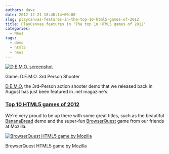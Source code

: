 ```yaml
---
authors: dave
date: 2012-12-21 18:40:14+00:00
slug: playcanvas-features-in-the-top-10-html5-games-of-2012
title: PlayCanvas features in 'The top 10 HTML5 games of 2012'
categories:
  - News
tags:
  - demo
  - html5
  - news
---
```


[![D.E.M.O. screenshot](/img/scifi-demo.jpg)](https://playcanv.as/p/UAR6UQNM/)

Game: D.E.M.O. 3rd Person Shooter

[D.E.M.O.](https://playcanv.as/p/UAR6UQNM/) the 3rd-Person action shooter demo that we released back in August has just been featured in .net magazine's:

### [Top 10 HTML5 games of 2012](http://www.netmagazine.com/features/top-10-html5-games-2012)

We're very proud to be up there with some great titles, such as the beautiful [BananaBread](https://kripken.github.io/misc-js-benchmarks/banana/index.html) demo and the super-fun [BrowserQuest](https://browserquest.io/) game from our friends at Mozilla.

[![BrowserQuest HTML5 game by Mozilla](/img/browserquest.jpeg)](https://browserquest.io/)

BrowserQuest HTML5 game by Mozilla
